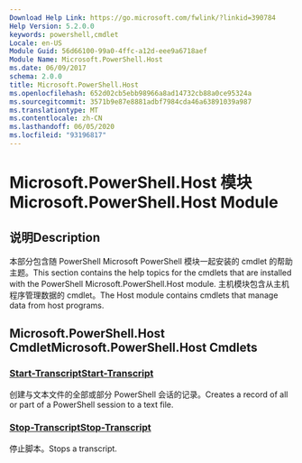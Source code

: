 ```yaml
---
Download Help Link: https://go.microsoft.com/fwlink/?linkid=390784
Help Version: 5.2.0.0
keywords: powershell,cmdlet
Locale: en-US
Module Guid: 56d66100-99a0-4ffc-a12d-eee9a6718aef
Module Name: Microsoft.PowerShell.Host
ms.date: 06/09/2017
schema: 2.0.0
title: Microsoft.PowerShell.Host
ms.openlocfilehash: 652d02cb5ebb98966a8ad14732cb88a0ce95324a
ms.sourcegitcommit: 3571b9e87e8881adbf7984cda46a63891039a987
ms.translationtype: MT
ms.contentlocale: zh-CN
ms.lasthandoff: 06/05/2020
ms.locfileid: "93196817"
---
```

# <span data-ttu-id="3b13b-103">Microsoft.PowerShell.Host 模块</span><span class="sxs-lookup"><span data-stu-id="3b13b-103">Microsoft.PowerShell.Host Module</span></span>

## <span data-ttu-id="3b13b-104">说明</span><span class="sxs-lookup"><span data-stu-id="3b13b-104">Description</span></span>

<span data-ttu-id="3b13b-105">本部分包含随 PowerShell Microsoft PowerShell 模块一起安装的 cmdlet 的帮助主题。</span><span class="sxs-lookup"><span data-stu-id="3b13b-105">This section contains the help topics for the cmdlets that are installed with the PowerShell Microsoft.PowerShell.Host module.</span></span> <span data-ttu-id="3b13b-106">主机模块包含从主机程序管理数据的 cmdlet。</span><span class="sxs-lookup"><span data-stu-id="3b13b-106">The Host module contains cmdlets that manage data from host programs.</span></span>

## <span data-ttu-id="3b13b-107">Microsoft.PowerShell.Host Cmdlet</span><span class="sxs-lookup"><span data-stu-id="3b13b-107">Microsoft.PowerShell.Host Cmdlets</span></span>

### [<span data-ttu-id="3b13b-108">Start-Transcript</span><span class="sxs-lookup"><span data-stu-id="3b13b-108">Start-Transcript</span></span>](Start-Transcript.md)
<span data-ttu-id="3b13b-109">创建与文本文件的全部或部分 PowerShell 会话的记录。</span><span class="sxs-lookup"><span data-stu-id="3b13b-109">Creates a record of all or part of a PowerShell session to a text file.</span></span>

### [<span data-ttu-id="3b13b-110">Stop-Transcript</span><span class="sxs-lookup"><span data-stu-id="3b13b-110">Stop-Transcript</span></span>](Stop-Transcript.md)
<span data-ttu-id="3b13b-111">停止脚本。</span><span class="sxs-lookup"><span data-stu-id="3b13b-111">Stops a transcript.</span></span>
